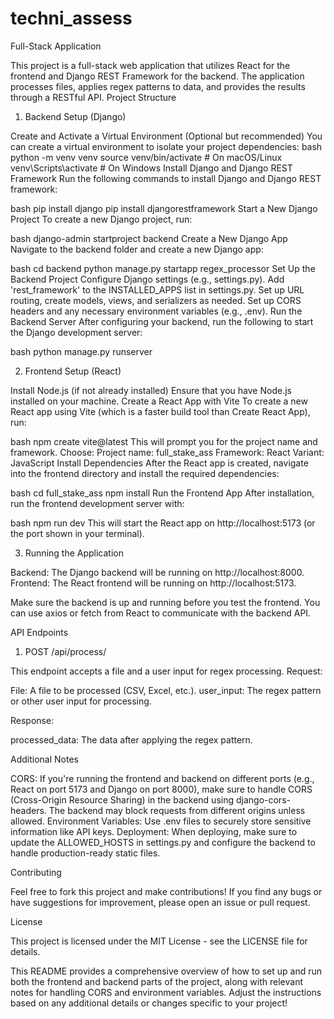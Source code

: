 # techni_assess

Full-Stack Application

This project is a full-stack web application that utilizes React for the frontend and Django REST Framework for the backend. The application processes files, applies regex patterns to data, and provides the results through a RESTful API.
Project Structure


1. Backend Setup (Django)

Create and Activate a Virtual Environment (Optional but recommended) You can create a virtual environment to isolate your project dependencies:
bash
python -m venv venv
source venv/bin/activate   # On macOS/Linux
venv\Scripts\activate      # On Windows
Install Django and Django REST Framework Run the following commands to install Django and Django REST framework:

bash
pip install django
pip install djangorestframework
Start a New Django Project To create a new Django project, run:

bash
django-admin startproject backend
Create a New Django App Navigate to the backend folder and create a new Django app:

bash
cd backend
python manage.py startapp regex_processor
Set Up the Backend Project
Configure Django settings (e.g., settings.py).
Add 'rest_framework' to the INSTALLED_APPS list in settings.py.
Set up URL routing, create models, views, and serializers as needed.
Set up CORS headers and any necessary environment variables (e.g., .env).
Run the Backend Server After configuring your backend, run the following to start the Django development server:

bash
python manage.py runserver





2. Frontend Setup (React)

Install Node.js (if not already installed) Ensure that you have Node.js installed on your machine.
Create a React App with Vite To create a new React app using Vite (which is a faster build tool than Create React App), run:

bash
npm create vite@latest
This will prompt you for the project name and framework. Choose:
Project name: full_stake_ass
Framework: React
Variant: JavaScript
Install Dependencies After the React app is created, navigate into the frontend directory and install the required dependencies:

bash
cd full_stake_ass
npm install
Run the Frontend App After installation, run the frontend development server with:

bash
npm run dev
This will start the React app on http://localhost:5173 (or the port shown in your terminal).

3. Running the Application

Backend: The Django backend will be running on http://localhost:8000.
Frontend: The React frontend will be running on http://localhost:5173.

Make sure the backend is up and running before you test the frontend. You can use axios or fetch from React to communicate with the backend API.

API Endpoints

1. POST /api/process/

This endpoint accepts a file and a user input for regex processing.
Request:

File: A file to be processed (CSV, Excel, etc.).
user_input: The regex pattern or other user input for processing.

Response:

processed_data: The data after applying the regex pattern.


Additional Notes

CORS: If you're running the frontend and backend on different ports (e.g., React on port 5173 and Django on port 8000), make sure to handle CORS (Cross-Origin Resource Sharing) in the backend using django-cors-headers. The backend may block requests from different origins unless allowed.
Environment Variables: Use .env files to securely store sensitive information like API keys.
Deployment: When deploying, make sure to update the ALLOWED_HOSTS in settings.py and configure the backend to handle production-ready static files.


Contributing

Feel free to fork this project and make contributions! If you find any bugs or have suggestions for improvement, please open an issue or pull request.

License

This project is licensed under the MIT License - see the LICENSE file for details.

This README provides a comprehensive overview of how to set up and run both the frontend and backend parts of the project, along with relevant notes for handling CORS and environment variables. Adjust the instructions based on any additional details or changes specific to your project!

